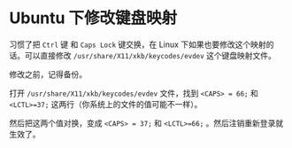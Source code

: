 # Ubuntu 下修改键盘映射

习惯了把 `Ctrl` 键 和 `Caps Lock` 键交换，在 Linux 下如果也要修改这个映射的话。可以直接修改 `/usr/share/X11/xkb/keycodes/evdev` 这个键盘映射文件。



修改之前，记得备份。

打开 `/usr/share/X11/xkb/keycodes/evdev` 文件，找到 `<CAPS> = 66;` 和 `<LCTL>=37;` 这两行（你系统上的文件的值可能不一样）。

然后把这两个值对换，变成  `<CAPS> = 37;` 和 `<LCTL>=66;` 。然后注销重新登录就生效了。

